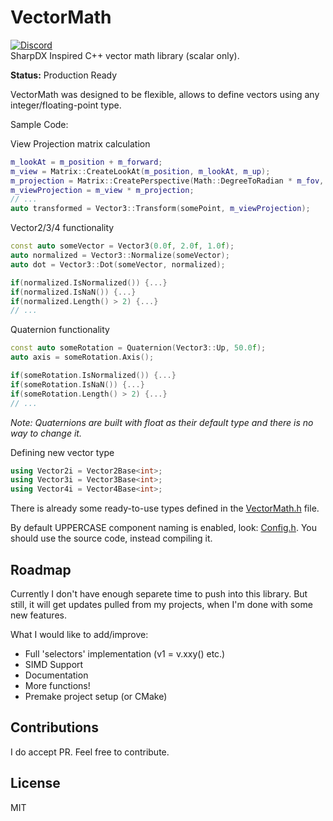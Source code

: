 # VectorMath
[![Discord](https://discordapp.com/api/guilds/304571867203764233/widget.png)](https://discord.alwaystoolate.com) <br>
SharpDX Inspired C++ vector math library (scalar only).

**Status:** Production Ready

VectorMath was designed to be flexible, allows to define vectors using any integer/floating-point type.

Sample Code:

View Projection matrix calculation
```C++
m_lookAt = m_position + m_forward;
m_view = Matrix::CreateLookAt(m_position, m_lookAt, m_up);
m_projection = Matrix::CreatePerspective(Math::DegreeToRadian * m_fov, Display::GetAspectRatio(), m_nearPlane, m_farPlane);
m_viewProjection = m_view * m_projection;
// ...
auto transformed = Vector3::Transform(somePoint, m_viewProjection);
```

Vector2/3/4 functionality
```C++
const auto someVector = Vector3(0.0f, 2.0f, 1.0f);
auto normalized = Vector3::Normalize(someVector);
auto dot = Vector3::Dot(someVector, normalized);

if(normalized.IsNormalized()) {...}
if(normalized.IsNaN()) {...}
if(normalized.Length() > 2) {...}
// ...

```

Quaternion functionality
```C++
const auto someRotation = Quaternion(Vector3::Up, 50.0f);
auto axis = someRotation.Axis();

if(someRotation.IsNormalized()) {...}
if(someRotation.IsNaN()) {...}
if(someRotation.Length() > 2) {...}
// ...
```
*Note: Quaternions are built with float as their default type and there is no way to change it.*

Defining new vector type
```C++
using Vector2i = Vector2Base<int>;
using Vector3i = Vector3Base<int>;
using Vector4i = Vector4Base<int>;
```
There is already some ready-to-use types defined in the [VectorMath.h](https://github.com/Erdroy/VectorMath/blob/master/VectorMath/VectorMath.h) file.

By default UPPERCASE component naming is enabled, look: [Config.h](https://github.com/Erdroy/VectorMath/blob/master/VectorMath/Config.h).
You should use the source code, instead compiling it.

## Roadmap
Currently I don't have enough separete time to push into this library.
But still, it will get updates pulled from my projects, when I'm done with some new features.

What I would like to add/improve:
- Full 'selectors' implementation (v1 = v.xxy() etc.)
- SIMD Support
- Documentation
- More functions!
- Premake project setup (or CMake)

## Contributions
I do accept PR. Feel free to contribute.

## License
MIT
